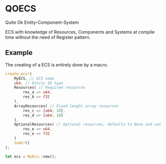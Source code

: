 # QOECS
Quite Ok Entity-Component-System

ECS with knowledge of Resources, Components and Systems at compile time without the need of Register pattern.

## Example
The creating of a ECS is entirely done by a macro.
```rust
create_ecs!(
    MyECS, // ECS name
    u64, // Entity ID type
    Resources( // Required resources
        res_a => u64,
        res_b => f32
    ),
    ArrayResources( // Fixed lenght array resources
        res_c => [u64; 10],
        res_d => [u64; 10]
    ),
    OptionalResources( // Optional resources, defaults to None and can be cleared
        res_e => u64,
        res_e => f32
    )
    todo!()
);

let ecs = MyEcs::new();
```